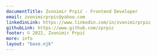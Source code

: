```yaml
---
documentTitle: Zvonimir Prpić - Frontend Developer
email: zvonimirprpic@yahoo.com
linkedinLink: https://www.linkedin.com/in/zvonimirprpic
githubLink: https://www.github.com/zprpic
footer: © 2022, Zvonimir Prpić
more: info
layout: "base.njk"
---
```

